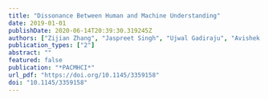```yaml
---
title: "Dissonance Between Human and Machine Understanding"
date: 2019-01-01
publishDate: 2020-06-14T20:39:30.319245Z
authors: ["Zijian Zhang", "Jaspreet Singh", "Ujwal Gadiraju", "Avishek Anand"]
publication_types: ["2"]
abstract: ""
featured: false
publication: "*PACMHCI*"
url_pdf: "https://doi.org/10.1145/3359158"
doi: "10.1145/3359158"
---
```


